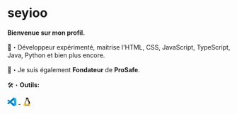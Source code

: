 # seyioo
__**Bienvenue sur mon profil.**__

📑・Développeur expérimenté, maitrise l'HTML, CSS, JavaScript, TypeScript, Java, Python et bien plus encore.

📌・Je suis également **Fondateur** de **ProSafe**.

🛠️・**Outils:**

<img src="https://raw.githubusercontent.com/github/explore/80688e429a7d4ef2fca1e82350fe8e3517d3494d/topics/visual-studio-code/visual-studio-code.png" width="20"> - <img src="https://raw.githubusercontent.com/devicons/devicon/master/icons/linux/linux-original.svg" width="20">
